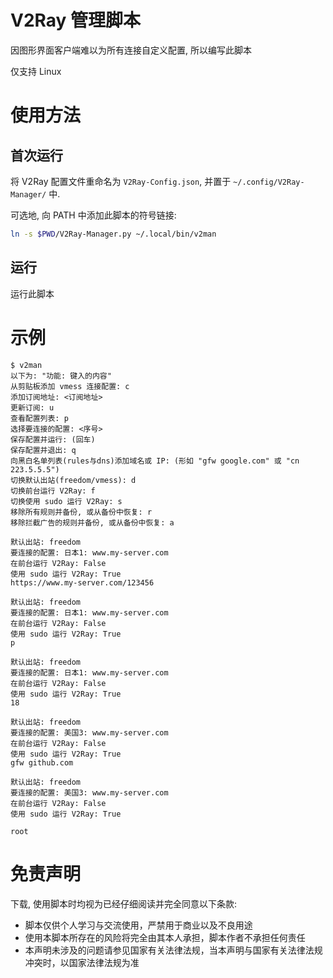 # V2Ray 管理脚本

因图形界面客户端难以为所有连接自定义配置, 所以编写此脚本

仅支持 Linux

# 使用方法

## 首次运行

将 V2Ray 配置文件重命名为 `V2Ray-Config.json`, 并置于 `~/.config/V2Ray-Manager/` 中.

可选地, 向 PATH 中添加此脚本的符号链接:

```sh
ln -s $PWD/V2Ray-Manager.py ~/.local/bin/v2man
```

## 运行

运行此脚本

# 示例

```
$ v2man
以下为: "功能: 键入的内容"
从剪贴板添加 vmess 连接配置: c
添加订阅地址: <订阅地址>
更新订阅: u
查看配置列表: p
选择要连接的配置: <序号>
保存配置并运行: (回车)
保存配置并退出: q
向黑白名单列表(rules与dns)添加域名或 IP: (形如 "gfw google.com" 或 "cn 223.5.5.5")
切换默认出站(freedom/vmess): d
切换前台运行 V2Ray: f
切换使用 sudo 运行 V2Ray: s
移除所有规则并备份, 或从备份中恢复: r
移除拦截广告的规则并备份, 或从备份中恢复: a

默认出站: freedom
要连接的配置: 日本1: www.my-server.com
在前台运行 V2Ray: False
使用 sudo 运行 V2Ray: True
https://www.my-server.com/123456

默认出站: freedom
要连接的配置: 日本1: www.my-server.com
在前台运行 V2Ray: False
使用 sudo 运行 V2Ray: True
p

默认出站: freedom
要连接的配置: 日本1: www.my-server.com
在前台运行 V2Ray: False
使用 sudo 运行 V2Ray: True
18

默认出站: freedom
要连接的配置: 美国3: www.my-server.com
在前台运行 V2Ray: False
使用 sudo 运行 V2Ray: True
gfw github.com

默认出站: freedom
要连接的配置: 美国3: www.my-server.com
在前台运行 V2Ray: False
使用 sudo 运行 V2Ray: True

root

```

# 免责声明

下载, 使用脚本时均视为已经仔细阅读并完全同意以下条款:

- 脚本仅供个人学习与交流使用，严禁用于商业以及不良用途
- 使用本脚本所存在的风险将完全由其本人承担，脚本作者不承担任何责任
- 本声明未涉及的问题请参见国家有关法律法规，当本声明与国家有关法律法规冲突时，以国家法律法规为准


